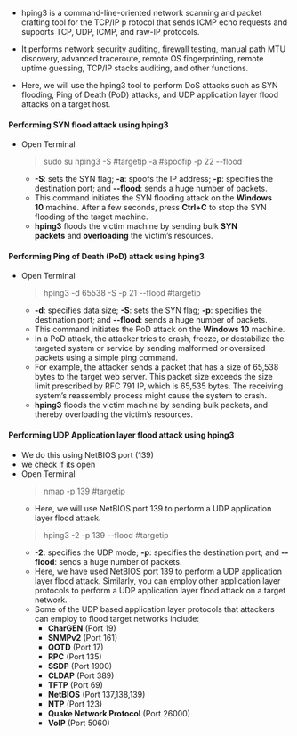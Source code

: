- hping3 is a command-line-oriented network scanning and packet crafting tool for the TCP/IP p rotocol that sends ICMP echo requests and supports TCP, UDP, ICMP, and raw-IP protocols.

- It performs network security auditing, firewall testing, manual path MTU discovery, advanced traceroute, remote OS fingerprinting, remote uptime guessing, TCP/IP stacks auditing, and other functions.

- Here, we will use the hping3 tool to perform DoS attacks such as SYN flooding, Ping of Death (PoD) attacks, and UDP application layer flood attacks on a target host.


#### Performing SYN flood attack using hping3
- Open Terminal
	> sudo su
	> hping3 -S #targetip -a #spoofip -p 22 --flood
	- **-S**: sets the SYN flag; **-a**: spoofs the IP address; **-p**: specifies the destination port; and **--flood**: sends a huge number of packets.
	- This command initiates the SYN flooding attack on the **Windows 10** machine. After a few seconds, press **Ctrl+C** to stop the SYN flooding of the target machine.
	- **hping3** floods the victim machine by sending bulk **SYN packets** and **overloading** the victim’s resources.


#### Performing Ping of Death (PoD) attack using hping3

- Open Terminal
	> hping3 -d 65538 -S -p 21 --flood #targetip 
	- **-d**: specifies data size; **-S**: sets the SYN flag; **-p**: specifies the destination port; and **--flood**: sends a huge number of packets.
	- This command initiates the PoD attack on the **Windows 10** machine.
	- In a PoD attack, the attacker tries to crash, freeze, or destabilize the targeted system or service by sending malformed or oversized packets using a simple ping command.
	- For example, the attacker sends a packet that has a size of 65,538 bytes to the target web server. This packet size exceeds the size limit prescribed by RFC 791 IP, which is 65,535 bytes. The receiving system’s reassembly process might cause the system to crash.
	- **hping3** floods the victim machine by sending bulk packets, and thereby overloading the victim’s resources.



#### Performing UDP Application layer flood attack using hping3

- We do this using NetBIOS port (139)
- we check if its open
- Open Terminal
	> nmap -p 139 #targetip 
	- Here, we will use NetBIOS port 139 to perform a UDP application layer flood attack.
	> hping3 -2 -p 139 --flood #targetip 
	- **-2**: specifies the UDP mode; **-p**: specifies the destination port; and **--flood**: sends a huge number of packets.
	- Here, we have used NetBIOS port 139 to perform a UDP application layer flood attack. Similarly, you can employ other application layer protocols to perform a UDP application layer flood attack on a target network.
	- Some of the UDP based application layer protocols that attackers can employ to flood target networks include:
		- **CharGEN** (Port 19)
		- **SNMPv2** (Port 161)
		- **QOTD** (Port 17)
		- **RPC** (Port 135)
		- **SSDP** (Port 1900)
		- **CLDAP** (Port 389)
		- **TFTP** (Port 69)
		- **NetBIOS** (Port 137,138,139)
		- **NTP** (Port 123)
		- **Quake Network Protocol** (Port 26000)
		- **VoIP** (Port 5060)

